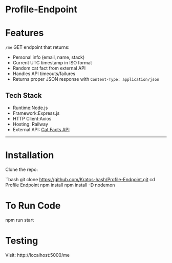 # Profile-Endpoint

# Features
 `/me` GET endpoint that returns:
  - Personal info (email, name, stack)
  - Current UTC timestamp in ISO format
  - Random cat fact from external API
- Handles API timeouts/failures
- Returns proper JSON response with `Content-Type: application/json`



## Tech Stack

- Runtime:Node.js
- Framework:Express.js
- HTTP Client:Axios
- Hosting: Railway
- External API: [Cat Facts API](https://catfact.ninja/fact)

---

# Installation

Clone the repo:

``bash
git clone https://github.com/Kratos-hash/Profile-Endpoint.git
cd Profile Endpoint
npm install
npm install -D nodemon

# To Run Code

npm run start 

# Testing

Visit: http://localhost:5000/me
